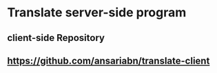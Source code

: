 # Translate server-side program

## client-side Repository 
## https://github.com/ansariabn/translate-client
